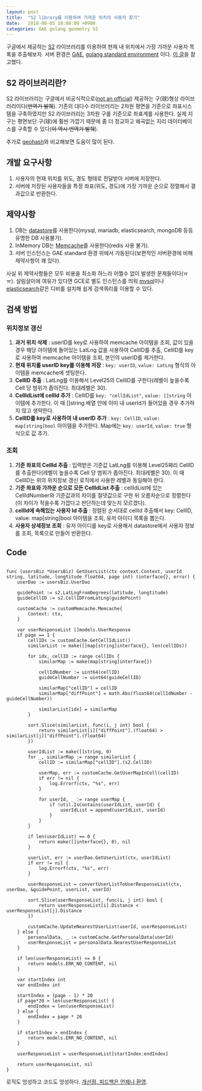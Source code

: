 ```yaml
---
layout: post
title:  "S2 library를 이용하여 가까운 위치의 사용자 찾기"
date:   2018-08-05 18:00:00 +0900
categories: GAE golang geometry S2
---
```


구글에서 제공하는 [S2](http://s2geometry.io/) 라이브러리를 이용하여 현재 내 위치에서 가장 가까운 사용자 목록을 추출해보자. 서버 환경은 [GAE](https://cloud.google.com/appengine/docs/), [golang standard environment](https://cloud.google.com/appengine/docs/standard/go/) 이다. [이 글](https://blog.nobugware.com/post/2016/geo_db_s2_geohash_database/)을 참고했다.

## S2 라이브러리란?

S2 라이브러리는 구글에서 비공식적으로([not an official](https://github.com/google/s2geometry#disclaimer)) 제공하는 구(球)형상 라이브러리이다(~~번역기 발췌~~). 기존의 대다수 라이브러리는 2차원 평면을 기준으로 좌표시스템을 구축하였지만 S2 라이브러리는 3차원 구를 기준으로 좌표계를 사용한다. 실제 지구는 평면보단 구(球)에 훨씬 가깝기 때문에 좀 더 정교하고 왜곡없는 지리 데이터베이스를 구축할 수 있다(~~이 역시 번역기 발췌~~).

추가로 [geohash](http://geohash.org/)와 비교해보면 도움이 많이 된다.

## 개발 요구사항

1. 사용자의 현재 위치를 위도, 경도 형태로 전달받아 서버에 저장한다.
2. 서버에 저장된 사용자들을 특정 좌표(위도, 경도)에 가장 가까운 순으로 정렬해서 결과값으로 반환한다.

## 제약사항

1. DB는 [datastore](https://cloud.google.com/appengine/docs/standard/go/datastore/)를 사용한다(mysql, mariadb, elasticsearch, mongoDB 등등 유명한 DB 사용불가).
2. InMemory DB는 [Memcache](https://cloud.google.com/appengine/docs/standard/go/memcache/)를 사용한다(redis 사용 불가).
3. 서버 인스턴스는 GAE standard 환경 위에서 가동된다(보편적인 서버환경에 비해 제약사항이 꽤 있다).


사실 위 제약사항들은 모두 비용을 최소화 하느라 어쩔수 없이 발생한 문제들이다(ㅠㅠ). 살림살이에 여유가 있다면 GCE로 별도 인스턴스를 띄워 [mysql](https://stackoverflow.com/questions/4687312/querying-within-longitude-and-latitude-in-mysql)이나 [elasticsearch](https://www.elastic.co/guide/en/elasticsearch/reference/current/query-dsl-geo-distance-query.html)같은 디비를 설치해 쉽게 검색쿼리를 이용할 수 있다.


## 검색 방법

### 위치정보 갱신

1. **과거 위치 삭제** : userID를 key로 사용하여 memcache 아이템을 조회, 값이 있을 경우 해당 아이템에 들어있는 LatLng 값을 사용하여 CellID를 추출, CellID를 key로 사용하여 memcache 아이템을 조회, 본인의 userID를 제거한다.
2. **현재 위치를 userID key를 이용해 저장** : `key: userID`, `value: LatLng` 형식의 아이템을 memcache에 셋팅한다.
3. **CellID 추출** : LatLng를 이용해서 Level25의 CellID를 구한다(레벨이 높을수록 Cell 당 범위가 좁아진다. 최대레벨은 30).
4. **CellIdList에 cellId 추가** :  CellID를 `key: "cellIdList"`, `value: []string` 아이템에 추가한다. 이 때 []string 배열 안에 이미 내 userId가 들어있을 경우 추가하지 않고 생략한다.
5. **CellID를 key로 사용하여 내 userID 추가** : `key: CellID`, `value: map[string]bool` 아이템을 추가한다. Map에는 `key: userId`, `value: true` 형식으로 값 추가.

### 조회

1. **기준 좌표의 CellId 추출** :  입력받은 기준값 LatLng를 이용해 Level25짜리 CellID를 추출한다(레벨이 높을수록 Cell 당 범위가 좁아진다. 최대레벨은 30). 이 때 CellID는 위의 위치정보 갱신 로직에서 사용한 레벨과 동일해야 한다.
2. **기준 좌표와 가까운 순으로 모든 CellIdList 추출** :  cellIdList에 있는 CellIdNumber와 기준값과의 차이를 절댓값으로 구한 뒤 오름차순으로 정렬한다(이 차이가 적을수록 가깝다고 판단하는데 맞는지 모르겠다).
3. **cellId에 속해있는 사용자 Id 추출** : 정렬된 순서대로 cellId 추출해서 key: CellID, value: map[string]bool 아이템을 조회, 유저 아이디 목록을 뽑는다.
4. **사용자 상세정보 조회** : 유저 아이디를 key로 사용해서 datastore에서 사용자 정보를 조회, 목록으로 만들어 반환한다.


## Code

``` golang

func (usersBiz *UsersBiz) GetUserList(ctx context.Context, userId string, latitude, longtitude float64, page int) (interface{}, error) {
	userDao := usersBiz.UserDao

	guidePoint := s2.LatLngFromDegrees(latitude, longtitude)
	guideCellID := s2.CellIDFromLatLng(guidePoint)

	customCache := customMemcache.Memcache{
		Context: ctx,
	}

	var userResponseList []models.UserResponse
	if page == 1 {
		cellIDs := customCache.GetCellIdList()
		similarList := make([]map[string]interface{}, len(cellIDs))

		for idx, cellID := range cellIDs {
			similarMap := make(map[string]interface{})

			cellIdNumber := uint64(cellID)
			guideCellNumber := uint64(guideCellID)

			similarMap["cellID"] = cellID
			similarMap["diffPoint"] = math.Abs(float64(cellIdNumber - guideCellNumber))

			similarList[idx] = similarMap
		}

		sort.Slice(similarList, func(i, j int) bool {
			return similarList[i]["diffPoint"].(float64) > similarList[j]["diffPoint"].(float64)
		})

		userIdList := make([]string, 0)
		for _, similarMap := range similarList {
			cellID := similarMap["cellID"].(s2.CellID)

			userMap, err := customCache.GetUserMapInCell(cellID)
			if err != nil {
				log.Errorf(ctx, "%s", err)
			}

			for userId, _ := range userMap {
				if !util.IsContains(userIdList, userId) {
					userIdList = append(userIdList, userId)
				}
			}
		}

		if len(userIdList) == 0 {
			return make([]interface{}, 0), nil
		}

		userList, err := userDao.GetUserList(ctx, userIdList)
		if err != nil {
			log.Errorf(ctx, "%s", err)
		}

		userResponseList = convertUserListToUserResponseList(ctx, userDao, &guidePoint, userList, userId)

		sort.Slice(userResponseList, func(i, j int) bool {
			return userResponseList[i].Distance < userResponseList[j].Distance
		})

		customCache.UpdateNearestUserList(userId, userResponseList)
	} else {
		personalData, _ := customCache.GetPersonalData(userId)
		userResponseList = personalData.NearestUserResponseList
	}

	if len(userResponseList) <= 0 {
		return models.ERR_NO_CONTENT, nil
	}

	var startIndex int
	var endIndex int

	startIndex = (page - 1) * 20
	if page*20 > len(userResponseList) {
		endIndex = len(userResponseList)
	} else {
		endIndex = page * 20
	}

	if startIndex > endIndex {
		return models.ERR_NO_CONTENT, nil
	}

	userResponseList = userResponseList[startIndex:endIndex]

	return userResponseList, nil
}

```


로직도 엉성하고 코드도 엉성하다. [개선점, 피드백은 언제나 환영](mailto:kyc1682@gmail.com).
